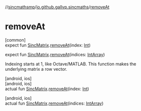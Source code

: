 //[sincmathsmp](../../index.md)/[io.github.gallvp.sincmaths](index.md)/[removeAt](remove-at.md)

# removeAt

[common]\
expect fun [SincMatrix](-sinc-matrix/index.md).[removeAt](remove-at.md)(index: [Int](https://kotlinlang.org/api/latest/jvm/stdlib/kotlin/-int/index.html))

expect fun [SincMatrix](-sinc-matrix/index.md).[removeAt](remove-at.md)(indices: [IntArray](https://kotlinlang.org/api/latest/jvm/stdlib/kotlin/-int-array/index.html))

Indexing starts at 1, like Octave/MATLAB. This function makes the underlying matrix a row vector.

[android, ios]\
[android, ios]\
actual fun [SincMatrix](-sinc-matrix/index.md).[removeAt](remove-at.md)(index: [Int](https://kotlinlang.org/api/latest/jvm/stdlib/kotlin/-int/index.html))

[android, ios]\
actual fun [SincMatrix](-sinc-matrix/index.md).[removeAt](remove-at.md)(indices: [IntArray](https://kotlinlang.org/api/latest/jvm/stdlib/kotlin/-int-array/index.html))
